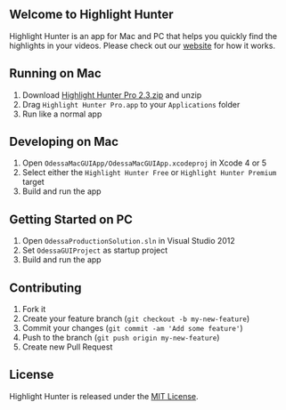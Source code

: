 ## Welcome to Highlight Hunter

Highlight Hunter is an app for Mac and PC that helps you quickly find the highlights in your videos. Please check out our [website](http://www.highlighthunter.com) for how it works.


## Running on Mac
1. Download [Highlight Hunter Pro 2.3.zip](Highlight.Hunter.Pro.2.3.zip) and unzip
2. Drag `Highlight Hunter Pro.app` to your `Applications` folder
3. Run like a normal app


## Developing on Mac
1. Open `OdessaMacGUIApp/OdessaMacGUIApp.xcodeproj` in Xcode 4 or 5
2. Select either the `Highlight Hunter Free` or `Highlight Hunter Premium` target
3. Build and run the app


## Getting Started on PC
1. Open `OdessaProductionSolution.sln` in Visual Studio 2012
2. Set `OdessaGUIProject` as startup project
3. Build and run the app


## Contributing
1. Fork it
2. Create your feature branch (`git checkout -b my-new-feature`)
3. Commit your changes (`git commit -am 'Add some feature'`)
4. Push to the branch (`git push origin my-new-feature`)
5. Create new Pull Request


## License
Highlight Hunter is released under the [MIT License](http://www.opensource.org/licenses/MIT).
